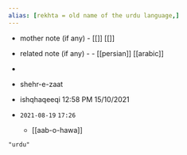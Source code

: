 ```yaml
---
alias: [rekhta = old name of the urdu language,]
---
```

- mother note (if any)
		- [[]] [[]]
- related note (if any) -
		- [[persian]] [[arabic]]

- 
- shehr-e-zaat
- ishqhaqeeqi 12:58 PM 15/10/2021
- `2021-08-19`  `17:26`
	- [[aab-o-hawa]]

```query
"urdu"
```